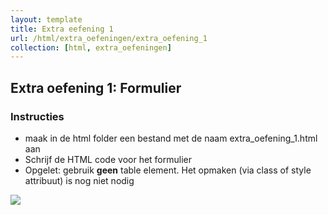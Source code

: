 ```yaml
---
layout: template
title: Extra eefening 1
url: /html/extra_oefeningen/extra_oefening_1
collection: [html, extra_oefeningen]
---
```


## Extra oefening 1: Formulier

<div class="highlight">
    <h3>Instructies</h3>
    <ul>
        <li>maak in de html folder een bestand met de naam extra_oefening_1.html aan</li>
        <li>Schrijf de HTML code voor het formulier</li>
        <li>Opgelet: gebruik <strong>geen</strong> table element. Het opmaken (via class of style attribuut) is nog niet nodig</li>
    </ul>
</div>

<img class="shadow center" src="{{ '/html/extra_oefeningen/images/extra_oefening_1.png' | relative_url}}" />